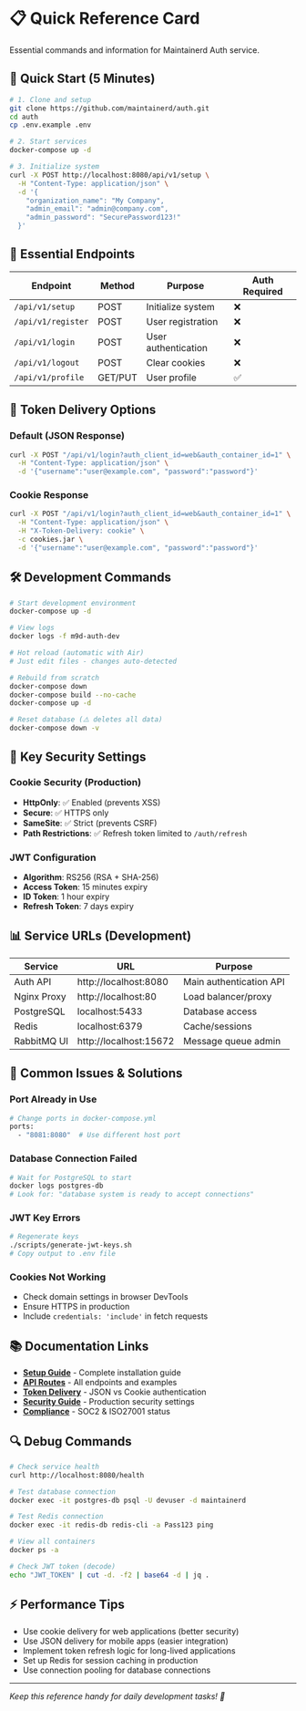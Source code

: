 # 📋 Quick Reference Card

Essential commands and information for Maintainerd Auth service.

## 🚀 **Quick Start (5 Minutes)**

```bash
# 1. Clone and setup
git clone https://github.com/maintainerd/auth.git
cd auth
cp .env.example .env

# 2. Start services
docker-compose up -d

# 3. Initialize system
curl -X POST http://localhost:8080/api/v1/setup \
  -H "Content-Type: application/json" \
  -d '{
    "organization_name": "My Company",
    "admin_email": "admin@company.com", 
    "admin_password": "SecurePassword123!"
  }'
```

## 🔗 **Essential Endpoints**

| Endpoint | Method | Purpose | Auth Required |
|----------|--------|---------|---------------|
| `/api/v1/setup` | POST | Initialize system | ❌ |
| `/api/v1/register` | POST | User registration | ❌ |
| `/api/v1/login` | POST | User authentication | ❌ |
| `/api/v1/logout` | POST | Clear cookies | ❌ |
| `/api/v1/profile` | GET/PUT | User profile | ✅ |

## 🍪 **Token Delivery Options**

### Default (JSON Response)
```bash
curl -X POST "/api/v1/login?auth_client_id=web&auth_container_id=1" \
  -H "Content-Type: application/json" \
  -d '{"username":"user@example.com", "password":"password"}'
```

### Cookie Response  
```bash
curl -X POST "/api/v1/login?auth_client_id=web&auth_container_id=1" \
  -H "Content-Type: application/json" \
  -H "X-Token-Delivery: cookie" \
  -c cookies.jar \
  -d '{"username":"user@example.com", "password":"password"}'
```

## 🛠️ **Development Commands**

```bash
# Start development environment
docker-compose up -d

# View logs  
docker logs -f m9d-auth-dev

# Hot reload (automatic with Air)
# Just edit files - changes auto-detected

# Rebuild from scratch
docker-compose down
docker-compose build --no-cache
docker-compose up -d

# Reset database (⚠️ deletes all data)
docker-compose down -v
```

## 🔐 **Key Security Settings**

### Cookie Security (Production)
- **HttpOnly**: ✅ Enabled (prevents XSS)
- **Secure**: ✅ HTTPS only  
- **SameSite**: ✅ Strict (prevents CSRF)
- **Path Restrictions**: ✅ Refresh token limited to `/auth/refresh`

### JWT Configuration
- **Algorithm**: RS256 (RSA + SHA-256)
- **Access Token**: 15 minutes expiry
- **ID Token**: 1 hour expiry  
- **Refresh Token**: 7 days expiry

## 📊 **Service URLs (Development)**

| Service | URL | Purpose |
|---------|-----|---------|
| Auth API | http://localhost:8080 | Main authentication API |
| Nginx Proxy | http://localhost:80 | Load balancer/proxy |
| PostgreSQL | localhost:5433 | Database access |
| Redis | localhost:6379 | Cache/sessions |
| RabbitMQ UI | http://localhost:15672 | Message queue admin |

## 🚨 **Common Issues & Solutions**

### Port Already in Use
```bash
# Change ports in docker-compose.yml
ports:
  - "8081:8080"  # Use different host port
```

### Database Connection Failed
```bash
# Wait for PostgreSQL to start
docker logs postgres-db
# Look for: "database system is ready to accept connections"
```

### JWT Key Errors  
```bash
# Regenerate keys
./scripts/generate-jwt-keys.sh
# Copy output to .env file
```

### Cookies Not Working
- Check domain settings in browser DevTools
- Ensure HTTPS in production
- Include `credentials: 'include'` in fetch requests

## 📚 **Documentation Links**

- **[Setup Guide](SETUP.md)** - Complete installation guide
- **[API Routes](ROUTE_STRUCTURE.md)** - All endpoints and examples  
- **[Token Delivery](TOKEN_DELIVERY.md)** - JSON vs Cookie authentication
- **[Security Guide](JWT_SECURITY.md)** - Production security settings
- **[Compliance](COMPLIANCE_STATUS.md)** - SOC2 & ISO27001 status

## 🔍 **Debug Commands**

```bash
# Check service health
curl http://localhost:8080/health

# Test database connection  
docker exec -it postgres-db psql -U devuser -d maintainerd

# Test Redis connection
docker exec -it redis-db redis-cli -a Pass123 ping

# View all containers
docker ps -a

# Check JWT token (decode)
echo "JWT_TOKEN" | cut -d. -f2 | base64 -d | jq .
```

## ⚡ **Performance Tips**

- Use cookie delivery for web applications (better security)
- Use JSON delivery for mobile apps (easier integration)
- Implement token refresh logic for long-lived applications
- Set up Redis for session caching in production
- Use connection pooling for database connections

---

*Keep this reference handy for daily development tasks! 📌*